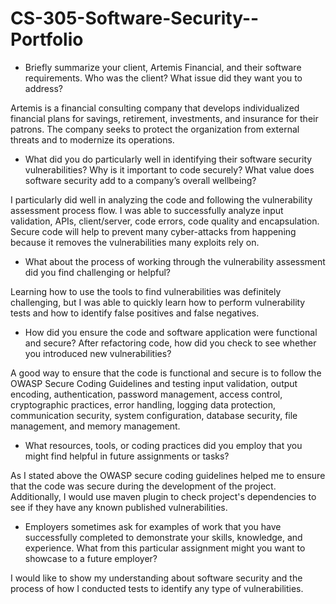 # CS-305-Software-Security--Portfolio

- Briefly summarize your client, Artemis Financial, and their software requirements. Who was the client? What issue did they want you to address?

Artemis is a financial consulting company that develops individualized financial plans for savings, retirement, investments, and insurance for their patrons. The company seeks to protect the organization from external threats and to modernize its operations.

- What did you do particularly well in identifying their software security vulnerabilities? Why is it important to code securely? What value does software security add to a company’s overall wellbeing?

I particularly did well in analyzing the code and following the vulnerability assessment process flow. I was able to successfully analyze input validation, APIs, client/server, code errors, code quality and encapsulation. Secure code will help to prevent many cyber-attacks from happening because it removes the vulnerabilities many exploits rely on.

- What about the process of working through the vulnerability assessment did you find challenging or helpful?

Learning how to use the tools to find vulnerabilities was definitely challenging, but I was able to quickly learn how to perform vulnerability tests and how to identify false positives and false negatives. 

- How did you ensure the code and software application were functional and secure? After refactoring code, how did you check to see whether you introduced new vulnerabilities?

A good way to ensure that the code is functional and secure is to follow the OWASP Secure Coding Guidelines and testing input validation, output encoding, authentication, password management, access control, cryptographic practices, error handling, logging data protection, communication security, system configuration, database security, file management, and memory management.

- What resources, tools, or coding practices did you employ that you might find helpful in future assignments or tasks?

As I stated above the OWASP secure coding guidelines helped me to ensure that the code was secure during the development of the project. Additionally, I would use maven plugin to check project's dependencies to see if they have any known published vulnerabilities.

- Employers sometimes ask for examples of work that you have successfully completed to demonstrate your skills, knowledge, and experience. What from this particular assignment might you want to showcase to a future employer?

I would like to show my understanding about software security and the process of how I conducted tests to identify any type of vulnerabilities.
